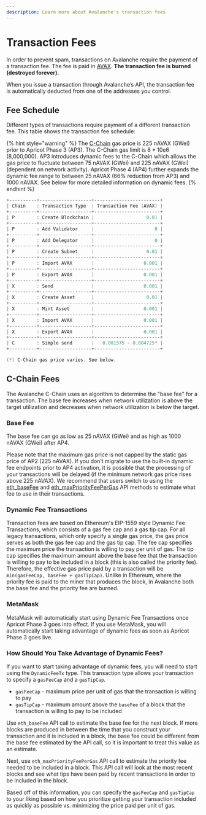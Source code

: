 ```yaml
---
description: Learn more about Avalanche's transaction fees
---
```


# Transaction Fees

In order to prevent spam, transactions on Avalanche require the payment of a transaction fee. The fee is paid in [AVAX](../../#avalanche-avax-token). **The transaction fee is burned \(destroyed forever\).**

When you issue a transaction through Avalanche’s API, the transaction fee is automatically deducted from one of the addresses you control.

## Fee Schedule

Different types of transactions require payment of a different transaction fee. This table shows the transaction fee schedule:

{% hint style="warning" %}
The [C-Chain](./#contract-chain-c-chain) gas price is 225 nAVAX \(GWei\) prior to Apricot Phase 3 (AP3). The C-Chain gas limit is 8 \* 10e6 \(8,000,000\). AP3 introduces dynamic fees to the C-Chain which allows the gas price to fluctuate between 75 nAVAX \(GWei\) and 225 nAVAX \(GWei\) \(dependent on network activity\). Apricot Phase 4 (AP4) further expands the dynamic fee range to between 25 nAVAX (66% reduction from AP3) and 1000 nAVAX. See below for more detailed information on dynamic fees.
{% endhint %}

```cpp
+----------+-------------------+------------------------+
| Chain    : Transaction Type  | Transaction Fee (AVAX) |
+----------+-------------------+------------------------+
| P        : Create Blockchain |                   0.01 |
+----------+-------------------+------------------------+
| P        : Add Validator     |                      0 |
+----------+-------------------+------------------------+
| P        : Add Delegator     |                      0 |
+----------+-------------------+------------------------+
| P        : Create Subnet     |                   0.01 |
+----------+-------------------+------------------------+
| P        : Import AVAX       |                  0.001 |
+----------+-------------------+------------------------+
| P        : Export AVAX       |                  0.001 |
+----------+-------------------+------------------------+
| X        : Send              |                  0.001 |
+----------+-------------------+------------------------+
| X        : Create Asset      |                   0.01 |
+----------+-------------------+------------------------+
| X        : Mint Asset        |                  0.001 |
+----------+-------------------+------------------------+
| X        : Import AVAX       |                  0.001 |
+----------+-------------------+------------------------+
| X        : Export AVAX       |                  0.001 |
+----------+-------------------+------------------------+
| C        : Simple send       |   0.001575 - 0.004725* |
+----------+-------------------+------------------------+

(*) C-Chain gas price varies. See below.
```

## C-Chain Fees

The Avalanche C-Chain uses an algorithm to determine the "base fee" for a transaction. The base fee increases when network utilization is above the target utilization and decreases when network utilization is below the target.

### Base Fee

The base fee can go as low as 25 nAVAX \(GWei\) and as high as 1000 nAVAX \(GWei\) after AP4. 

Please note that the maximum gas price is not capped by the static gas price of AP2 (225 nAVAX). If you don’t migrate to use the built-in dynamic fee endpoints prior to AP4 activation, it is possible that the processing of your transactions will be delayed (if the minimum network gas price rises above 225 nAVAX). We recommend that users switch to using the [eth_baseFee](../../build/avalanchego-apis/contract-chain-c-chain-api#eth_basefee) and [eth_maxPriorityFeePerGas](../../build/avalanchego-apis/contract-chain-c-chain-api#eth_maxpriorityfeepergas) API methods to estimate what fee to use in their transactions.

### Dynamic Fee Transactions

Transaction fees are based on Ethereum's EIP-1559 style Dynamic Fee Transactions, which consists of a gas fee cap and a gas tip cap. For all legacy transactions, which only specify a single gas price, the gas price serves as both the gas fee cap and the gas tip cap. The fee cap specifies the maximum price the transaction is willing to pay per unit of gas. The tip cap specifies the maximum amount above the base fee that the transaction is willing to pay to be included in a block \(this is also called the priority fee\). Therefore, the effective gas price paid by a transaction will be `min(gasFeeCap, baseFee + gasTipCap)`. Unlike in Ethereum, where the priority fee is paid to the miner that produces the block, in Avalanche both the base fee and the priority fee are burned.

### MetaMask

MetaMask will automatically start using Dynamic Fee Transactions once Apricot Phase 3 goes into effect. If you use MetaMask, you will automatically start taking advantage of dynamic fees as soon as Apricot Phase 3 goes live.

### How Should You Take Advantage of Dynamic Fees?

If you want to start taking advantage of dynamic fees, you will need to start using the `DynamicFeeTx` type. This transaction type allows your transaction to specify a `gasFeeCap` and a `gasTipCap`.

* `gasFeeCap` - maximum price per unit of gas that the transaction is willing to pay
* `gasTipCap` - maximum amount above the `baseFee` of a block that the transaction is willing to pay to be included

Use `eth_baseFee` API call to estimate the base fee for the next block. If more blocks are produced in between the time that you construct your transaction and it is included in a block, the base fee could be different from the base fee estimated by the API call, so it is important to treat this value as an estimate.

Next, use `eth_maxPriorityFeePerGas` API call to estimate the priority fee needed to be included in a block. This API call will look at the most recent blocks and see what tips have been paid by recent transactions in order to be included in the block.

Based off of this information, you can specify the `gasFeeCap` and `gasTipCap` to your liking based on how you prioritize getting your transaction included as quickly as possible vs. minimizing the price paid per unit of gas.

